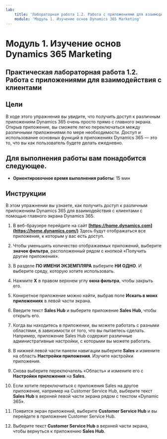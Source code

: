 ```yaml
---
lab:
    title: 'Лабораторная работа 1.2. Работа с приложениями для взаимодействия с клиентами'
    module: 'Модуль 1. Изучение основ Dynamics 365 Marketing'
---
```


Модуль 1. Изучение основ Dynamics 365 Marketing
========================

## Практическая лабораторная работа 1.2. Работа с приложениями для взаимодействия с клиентами 

## Цели

В ходе этого упражнения вы увидите, что получить доступ к различным приложениям Dynamics 365 очень просто прямо с главного экрана. Открыв приложение, вы сможете легко переключаться между различными приложениями по мере необходимости. Доступ и использование основных функций в приложениях Dynamics 365 — это то, что вы как пользователь будете делать ежедневно.


## Для выполнения работы вам понадобится следующее.

  - **Ориентировочное время выполнения работы**: 15 мин

## Инструкции

В этом упражнении вы узнаете, как получить доступ к различным приложениям Dynamics 365 для взаимодействия с клиентами с помощью главного экрана Dynamics 365. 

1. В веб-браузере перейдите на сайт **[https://home.dynamics.com](https://home.dynamics.com/)** Здесь будут отображаться все приложения, к которым у вас есть доступ. 

2. Чтобы уменьшить количество отображаемых приложений, выберите **значок фильтра**, расположенный рядом с кнопкой «Получить другие приложения». 

3. В разделе **ПО ИМЕНИ ЭКЗЕМПЛЯРА** выберите **НИ ОДНО**. И выберите среду, которую хотите использовать. 

4. Нажмите **X** в правом верхнем углу **окна фильтра**, чтобы закрыть его. 

5. Конкретное приложение можно найти, выбрав поле **Искать в моих приложениях** в левой части экрана. 

6. Введите текст **Sales Hub** и выберите приложение **Sales Hub**, чтобы открыть его. 

7. Когда вы находитесь в приложении, вы можете работать с разными областями, в зависимости от того, что вы пытаетесь сделать. Например, приложение Sales Hub содержит различные административные настройки, с которыми вы можете работать. 

8. В нижней левой части панели навигации выберите **Sales** и измените на область **Настройки приложения**. Изучите настройки приложения.

9. Снова выберите переключатель «Область» и измените его с **Настройки приложения** на **Sales**.

10. Если хотите переключиться с приложения Sales на другое приложение, например на Customer Service Hub, выберите текст **Sales Hub** в верхней левой части экрана рядом с текстом «Dynamic 365». 

11. Появится экран приложений, выберите **Customer Service Hub** и вы перейдете в приложение Customer Service Hub. 

12. Выберите текст **Customer Service Hub** в верхней части экрана, чтобы вернуться к приложению **Sales Hub**. 
